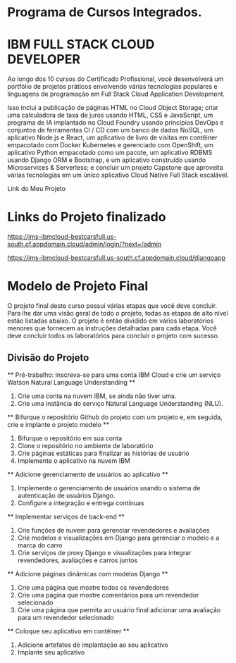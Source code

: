 # Programa de Cursos Integrados.
# IBM FULL STACK CLOUD DEVELOPER

Ao longo dos 10 cursos do Certificado Profissional, você desenvolverá um portfólio de projetos práticos envolvendo várias tecnologias populares e linguagens de programação em Full Stack Cloud Application Development.

Isso inclui a publicação de páginas HTML no Cloud Object Storage; criar uma calculadora de taxa de juros usando HTML, CSS e JavaScript, um programa de IA implantado no Cloud Foundry usando princípios DevOps e conjuntos de ferramentas CI / CD com um banco de dados NoSQL, um aplicativo Node.js e React, um aplicativo de livro de visitas em contêiner empacotado com Docker Kubernetes e gerenciado com OpenShift, um aplicativo Python empacotado como um pacote, um aplicativo RDBMS usando Django ORM e Bootstrap, e um aplicativo construído usando Microservices & Serverless; e concluir um projeto Capstone que aproveita várias tecnologias em um único aplicativo Cloud Native Full Stack escalável.


Link do Meu Projeto
# Links do Projeto finalizado
https://jms-ibmcloud-bestcarsfull.us-south.cf.appdomain.cloud/admin/login/?next=/admin

https://jms-ibmcloud-bestcarsfull.us-south.cf.appdomain.cloud/djangoapp



# Modelo de Projeto Final

O projeto final deste curso possui várias etapas que você deve concluir.
Para lhe dar uma visão geral de todo o projeto, todas as etapas de alto nível estão listadas abaixo.
O projeto é então dividido em vários laboratórios menores que fornecem as instruções detalhadas para cada etapa.
Você deve concluir todos os laboratórios para concluir o projeto com sucesso.

## Divisão do Projeto

** Pré-trabalho: Inscreva-se para uma conta IBM Cloud e crie um serviço Watson Natural Language Understanding **
1. Crie uma conta na nuvem IBM, se ainda não tiver uma.
2. Crie uma instância do serviço Natural Language Understanding (NLU).

** Bifurque o repositório Github do projeto com um projeto e, em seguida, crie e implante o projeto modelo **
1. Bifurque o repositório em sua conta
2. Clone o repositório no ambiente de laboratório
3. Crie páginas estáticas para finalizar as histórias de usuário
4. Implemente o aplicativo na nuvem IBM

** Adicione gerenciamento de usuários ao aplicativo **
1. Implemente o gerenciamento de usuários usando o sistema de autenticação de usuários Django.
2. Configure a integração e entrega contínuas

** Implementar serviços de back-end **
1. Crie funções de nuvem para gerenciar revendedores e avaliações
2. Crie modelos e visualizações em Django para gerenciar o modelo e a marca do carro
3. Crie serviços de proxy Django e visualizações para integrar revendedores, avaliações e carros juntos
 
** Adicione páginas dinâmicas com modelos Django **
1. Crie uma página que mostre todos os revendedores
2. Crie uma página que mostre comentários para um revendedor selecionado
3. Crie uma página que permita ao usuário final adicionar uma avaliação para um revendedor selecionado

** Coloque seu aplicativo em contêiner **
1. Adicione artefatos de implantação ao seu aplicativo
2. Implante seu aplicativo
